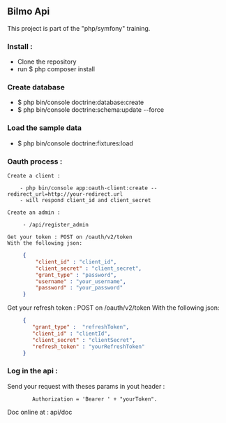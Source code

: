 ## Bilmo Api

This project is part of the "php/symfony" training.

### Install :
  - Clone the repository
  - run $ php composer install
  
### Create database
  - $ php bin/console doctrine:database:create
  - $ php bin/console doctrine:schema:update --force
  
### Load the sample data
  - $ php bin/console doctrine:fixtures:load

### Oauth process :

    Create a client :
  
        - php bin/console app:oauth-client:create -- redirect_url=http://your-redirect.url
        - will respond client_id and client_secret
        
    Create an admin :
        
         - /api/register_admin
    
    Get your token : POST on /oauth/v2/token
    With the following json:
   ```json
        {
            "client_id" : "client_id",
            "client_secret" : "client_secret",
            "grant_type" : "password",
            "username" : "your_username",
            "password" : "your_password"
        }
 ```
   Get your refresh token : POST on /oauth/v2/token
   With the following json:
   ```json
        {
           "grant_type" :  "refreshToken",
           "client_id" : "clientId",
           "client_secret" : "clientSecret",
           "refresh_token" : "yourRefreshToken"
        }
 ```
  ### Log in the api :
  Send your request with theses params in yout header :
  
            Authorization = 'Bearer ' + "yourToken".
            
  Doc online at : api/doc
    
   
    
